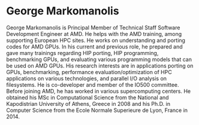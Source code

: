 <head>
  <meta charset="UTF-8">
  <meta name="description" content="George Markomanolis">
  <meta name="keywords" content="AMD GPU, HPC, MI300, MI250, ROCm, blog, contributor, blog author">
</head>

# George Markomanolis

George Markomanolis is Principal Member of Technical Staff Software
Development Engineer at AMD. He helps with the AMD training, among
supporting European HPC sites. He works on understanding and porting
codes for AMD GPUs. In his current and previous role, he prepared
and gave many trainings regarding HIP porting, HIP programming,
benchmarking GPUs, and evaluating various programming models that can
be used on AMD GPUs. His research interests are in applications
porting on GPUs, benchmarking, performance evaluation/optimization
of HPC applications on various technologies, and parallel I/O analysis
on filesystems. He is co-developer and member of the IO500 committee.
Before joining AMD, he has worked in various supercomputing centers.
He obtained his MSc in Computational Science from the National and
Kapodistrian University of Athens, Greece in 2008 and his Ph.D. in
Computer Science from the Ecole Normale Superieure de Lyon, France in 2014.

